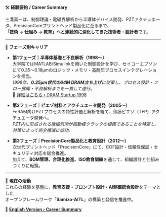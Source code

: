 🛠️ **経験要約 / Career Summary**

三溝真一は、制御理論・電磁界解析から半導体デバイス開発、PZTアクチュエータ、PrecisionCoreプリントヘッド製品化に至るまで、  
**「技術 → 仕組み → 教育」へと連続的に深化してきた技術者・設計者**です。

---

📘 **フェーズ別キャリア**

- **第1フェーズ｜半導体基礎と不良解析（1998〜）**  
  大学院ではMATLAB/Simulinkを用いた制御設計を学び、セイコーエプソンにて0.35〜0.18μmのロジック・メモリ・高耐圧プロセスインテグレーションを担当。  
  *1998年、**0.25μm世代の64M DRAM立ち上げ**に従事し、プロセス設計・フロー展開・不良解析までを一貫して遂行。*  
  🔗 [詳細はこちら › DRAM Startup 1998](https://samizo-aitl.github.io/Edusemi-Plus/archive/in1998/DRAM_Startup_64M_1998.html)

- **第2フェーズ｜ピエゾ材料とアクチュエータ開発（2005〜）**  
  FeRAM向けPZTプロセスの特性評価と解析を経て、薄膜ピエゾ（TFP）アクチュエータ開発へ。  
  *PZT内に形成される微細気泡が振動板クラックの根因であることを特定し、対策によって完全撲滅に成功。*

- **第3フェーズ｜PrecisionCore製品化と教育設計（2012〜）**  
  次世代プリントヘッド「PrecisionCore」にて、COF設計・信頼性保証・セキュリティ対応を総合推進。  
  加えて、**BOM管理、合理化推進、ISO教育訓練**を通じて、組織設計と仕組みづくりに転換。

---

🎯 **現在の活動**  
これらの経験を基盤に、**教育支援・プロンプト設計・AI制御統合設計**をテーマとした  
オープンフレームワーク「**Samizo-AITL**」の構築と発信を推進中。

🔗 **[English Version › Career Summary](./career-summary_en.md)**
